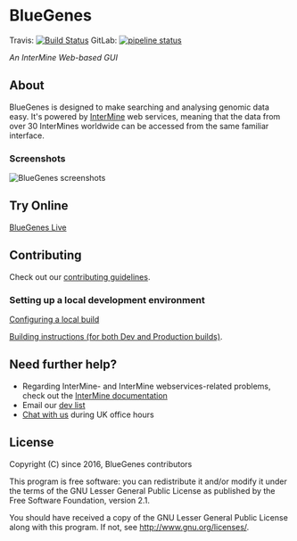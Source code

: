 

# BlueGenes

Travis: [![Build Status](https://travis-ci.org/intermine/bluegenes.svg?branch=dev)](https://travis-ci.org/intermine/bluegenes) GitLab: [![pipeline status](https://gitlab.com/intermine/bluegenes/badges/dev/pipeline.svg)](https://gitlab.com/intermine/bluegenes/commits/dev)

_An InterMine Web-based GUI_


## About

BlueGenes is designed to make searching and analysing genomic data easy. It's powered by [InterMine](http://intermine.org/) web services, meaning that the data from over 30 InterMines worldwide can be accessed from the same familiar interface.

### Screenshots

![BlueGenes screenshots](http://i.imgur.com/zwp0uxM.jpg)


## Try Online

[BlueGenes Live](http://bluegenes.apps.intermine.org/)


## Contributing

Check out our [contributing guidelines](https://github.com/intermine/bluegenes/blob/dev/CONTRIBUTING.md).


### Setting up a local development environment

[Configuring a local build](docs/configuring.md)

[Building instructions (for both Dev and Production builds)](docs/building.md).


## Need further help?

- Regarding InterMine- and InterMine webservices-related problems, check out the [InterMine documentation](http://intermine.readthedocs.io/en/latest/about/contact-us/)
- Email our [dev list](http://intermine.readthedocs.io/en/latest/support/mailing-list/)
- [Chat with us](http://chat.intermine.org) during UK office hours


## License

Copyright (C) since 2016, BlueGenes contributors

This program is free software: you can redistribute it and/or modify it under the terms of the GNU Lesser General Public License as published by the Free Software Foundation, version 2.1.

You should have received a copy of the GNU Lesser General Public License along with this program.
If not, see <http://www.gnu.org/licenses/>.
